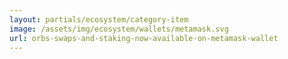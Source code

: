 ```yaml
---
layout: partials/ecosystem/category-item
image: /assets/img/ecosystem/wallets/metamask.svg
url: orbs-swaps-and-staking-now-available-on-metamask-wallet
---
```

